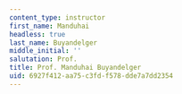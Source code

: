 ```yaml
---
content_type: instructor
first_name: Manduhai
headless: true
last_name: Buyandelger
middle_initial: ''
salutation: Prof.
title: Prof. Manduhai Buyandelger
uid: 6927f412-aa75-c3fd-f578-dde7a7dd2354
---
```

